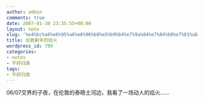 ```yaml
---
author: admin
comments: true
date: 2007-01-30 23:35:55+00:00
layout: note
slug: '%e4%bc%a6%e6%95%a6%e6%96%b0%e5%b9%b4%e7%9a%84%e7%84%b0%e7%81%ab'
title: 伦敦新年的焰火
wordpress_id: 789
categories:
- notes
- 不好归类
tags:
- 不好归类
---
```


06/07交界的子夜，在伦敦的泰晤士河边，我看了一场动人的焰火……


